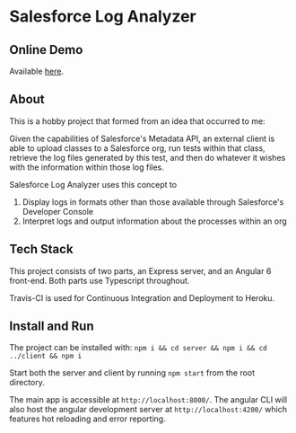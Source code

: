 # Salesforce Log Analyzer

## Online Demo
Available [here](https://sf-log-analyzer.herokuapp.com/).

## About

This is a hobby project that formed from an idea that occurred to me:

Given the capabilities of Salesforce's Metadata API, an external client is able to upload classes to a Salesforce org, run tests within that class, retrieve the log files generated by this test, and then do whatever it wishes with the information within those log files.

Salesforce Log Analyzer uses this concept to
1. Display logs in formats other than those available through Salesforce's Developer Console
2. Interpret logs and output information about the processes within an org

## Tech Stack

This project consists of two parts, an Express server, and an Angular 6 front-end. Both parts use Typescript throughout.

Travis-CI is used for Continuous Integration and Deployment to Heroku.

## Install and Run

The project can be installed with:
`npm i && cd server && npm i && cd ../client && npm i`

Start both the server and client by running `npm start` from the root directory.

The main app is accessible at `http://localhost:8000/`. The angular CLI will also host the angular development server at `http://localhost:4200/` which features hot reloading and error reporting.